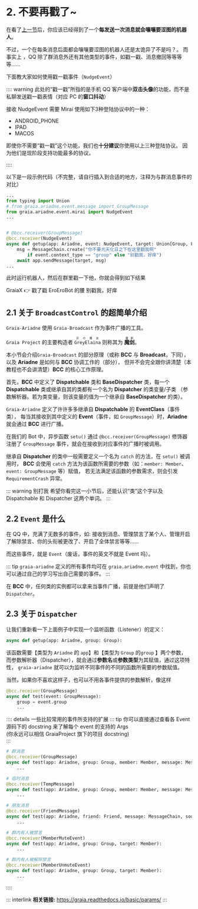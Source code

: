 # 2. 不要再戳了~

在看了[上一节](./1_hello_ero.md)后，你应该已经得到了一个**每发送一次消息就会嚷嚷要涩图的机器人**。

不过，一个在每条消息后面都会嚷嚷要涩图的机器人还是太诡异了<Curtain>不是吗？</Curtain>。
而事实上 ，QQ 除了群消息外还有其他类型的事件，如戳一戳、消息撤回等等等等……

下面教大家如何使用戳一戳事件（`NudgeEvent`）

:::: warning
此处的“戳一戳”所指的是手机 QQ 客户端中**双击头像**的功能，而不是私聊发送戳一戳表情（对应 PC 的**窗口抖动**）

接收 NudgeEvent 需要 Mirai 使用如下3种登陆协议中的一种：

- ANDROID_PHONE
- IPAD
- MACOS

即使你不需要“戳一戳”这个功能，我们也**十分建议**你使用以上三种登陆协议。
因为他们是现阶段支持功能最多的协议。

::::

以下是一段示例代码（不完整，请自行插入到合适的地方，注释为与群消息事件的对比）

``` python
...
from typing import Union
# from graia.ariadne.event.message import GroupMessage
from graia.ariadne.event.mirai import NudgeEvent
...


# @bcc.receiver(GroupMessage)
@bcc.receiver(NudgeEvent)
async def getup(app: Ariadne, event: NudgeEvent, target: Union[Group, Friend]):
    msg = MessageChain.create("你不要光天化日之下在这里戳我啊"
        if event.context_type == "group" else "别戳我，好痒")
    await app.sendMessage(target, msg)
...
```

此时运行机器人，然后在群里戳一下他，你就会得到如下结果

<ChatWindow title="Graia Framework Community">
  <ChatToast>GraiaX 👉 戳了戳 EroEroBot 的腰</ChatToast>
  <ChatMsg name="EroEroBot" avatar="/avatar/ero.webp">别戳我，好痒</ChatMsg>
</ChatWindow>

## 2.1 关于 `BroadcastControl` 的超简单介绍

[>_<]: 这里很需要找个人改一下，我不会

`Graia-Ariadne` 使用 `Graia-Broadcast` 作为事件广播的工具。

`Graia Project` 的主要构造者
<ruby> `GreyElaina` <rp>(</rp><rt><span lang="ja">灰の魔女</span></rt><rp>)</rp></ruby>
则称其为
<ruby><b> 魔剑 </b><rp>(</rp><rt><span lang="ja">魔剣</span></rt><rp>)</rp></ruby>。

本小节会介绍`Graia-Broadcast` 的部分原理（或称 **BCC** 与 **Broadcast**，下同），以及 **Ariadne** 是如何与 **BCC** 协调工作的（部分），
但并不会完全跟你讲清楚（本教程也不会讲清楚）**BCC** 的核心工作原理。

首先，**BCC** 中定义了 **Dispatchable** 类和 **BaseDispatcher** 类，每一个 **Dispatchable** 类或继承自其的类都有一个名为 **Dispatcher** 的类变量/子类
（参数解析器。若为类变量，则该变量的值为一个继承自 **BaseDispatcher** 的类）。

`Graia-Ariadne` 定义了许许多多继承自 **Dispatchable** 的 **EventClass**（事件类），
每当其接收到其中定义的 **Event**（事件，如 `GroupMessage`）时，**Ariadne** 就会通过 **BCC** 进行广播。

在我们的 Bot 中，异步函数 `setu()` 通过 `@bcc.receiver(GroupMessage)` 修饰器注册了 `GroupMessage` 事件，就会在接收到对应事件的广播时被调用。

继承自 **Dispatcher** 的类中一般需要定义一个名为 `catch` 的方法，在 `setu()` 被调用时，
**BCC** 会使用 `catch` 方法为该函数所需要的参数（如：`member: Member`、`event: GroupMessage` 等）赋值，
若无法满足该函数的参数需求，则会引发 `RequirementCrash` 异常。

::: warning 别打我
希望你看完这一小节后，还能认识“类”这个字以及 Dispatchable 和 Dispatcher 这两个单词。
:::

## 2.2 `Event` 是什么

在 QQ 中，充满了无数多的事件，如: 接收到消息、管理禁言了某个人、管理开启了解除禁言、你的头衔被更改了、开启了全体禁言等等……

而这些事件，就是 `Event`（<Curtain>废话，事件的英文不就是 Event 吗</Curtain>）。

::: tip
`graia-ariadne` 定义的所有事件均可在 `graia.ariadne.event` 中找到，你也可以通过自己的学习写出自己需要的事件。
:::

在 **BCC** 中，任何类的实例都可以拿来当事件广播，前提是他们声明了 `Dispatcher`。

## 2.3 关于 `Dispatcher`

让我们重新看一下上面例子中实现一个监听函数（Listener）的定义：

``` python
async def getup(app: Ariadne, group: Group):
```

该函数需要【类型为 `Ariadne` 的 `app`】和【类型为 `Group` 的`group` 】两个参数，
而参数解析器（Dispatcher），就会通过**参数名**或**参数类型**为其赋值，通过这项特性，
`graia-ariadne` 就可以为监听不同事件的不同的函数所需要的参数赋值。

当然，如果你不喜欢这样子，也可以不用各事件提供的参数解析，像这样

``` python
@bcc.receiver(GroupMessage)
async def test(event: GroupMessage):
    group = event.group
    ...
```

:::: details 一些比较常用的事件所支持的扩展
::: tip
你可以直接通过查看各 Event 源码下的 docstring 来了解每个 event 的支持的 Args  
(你永远可以相信 GraiaProject 旗下的项目 docstring)  
:::

``` python
# 群消息
@bcc.receiver(GroupMessage)
async def test(app: Ariadne, group: Group, member: Member, message: MessageChain, source: Source):
    ...

# 临时消息
@bcc.receiver(TempMessage)
async def test(app: Ariadne, group: Group, member: Member, message: MessageChain, source: Source):
    ...

# 朋友消息
@bcc.receiver(FriendMessage)
async def test(app: Ariadne, friend: Friend, message: MessageChain, source: Source):
    ...

# 群内有人被禁言
@bcc.receiver(MemberMuteEvent)
async def test(app: Ariadne, group: Group, target: Member):
    ...

# 群内有人被解除禁言
@bcc.receiver(MemberUnmuteEvent)
async def test(app: Ariadne, group: Group, target: Member):
    ...
```

::::

::: interlink
**相关链接:** <https://graia.readthedocs.io/basic/params/>
:::
